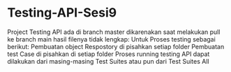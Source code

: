 # Testing-API-Sesi9
Project Testing API ada di branch master dikarenakan saat melakukan pull ke branch main hasil filenya tidak lengkap: Untuk Proses testing sebagai berikut:
Pembuatan object Respostory di pisahkan setiap folder
Pembuatan test Case di pisahkan di setiap folder
Proses running testing API dapat dilakukan dari masing-masing Test Suites atau pun dari Test Suites All
